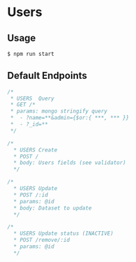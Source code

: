 # Users 

## Usage
```bash
$ npm run start
```

## Default Endpoints

```js
/*
 * USERS  Query
 * GET /*
 * params: mongo stringify query
 *  - ?name=**&admin={$or:{ ***, *** }}
 *  - ?_id=**
 */
```

```js
/*
  * USERS Create
  * POST /
  * body: Users fields (see validator)
  */
```

```js
/*
  * USERS Update
  * POST /:id
  * params: @id 
  * body: Dataset to update
  */
```

```js
/*
  * USERS Update status (INACTIVE)
  * POST /remove/:id
  * params: @id 
  */
 ```

